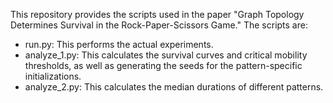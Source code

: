This repository provides the scripts used in the paper "Graph Topology Determines Survival in the Rock-Paper-Scissors Game." The scripts are:

* run.py: This performs the actual experiments.
* analyze\_1.py: This calculates the survival curves and critical mobility thresholds, as well as generating the seeds for the pattern-specific initializations.
* analyze\_2.py: This calculates the median durations of different patterns.
